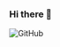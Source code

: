 ### Hi there 👋
![GitHub](https://img.shields.io/static/v1?label=&message=Github%20Repository&color=000000&style=for-the-badge&logo=github&logoColor=white)

<!--
**SrRecursive/SrRecursive** is a ✨ _special_ ✨ repository because its `README.md` (this file) appears on your GitHub profile.

Here are some ideas to get you started:

- 🔭 I’m currently working on ...
- 🌱 I’m currently learning ...
- 👯 I’m looking to collaborate on ...
- 🤔 I’m looking for help with ...
- 💬 Ask me about ...
- 📫 How to reach me: ...
- 😄 Pronouns: ...
- ⚡ Fun fact: ...
-->
